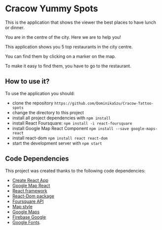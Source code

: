 # Cracow Yummy Spots

This is the application that shows the viewer the best places to have lunch or dinner.

You are in the centre of the city. Here we are to help you!

This application shows you 5 top restaurants in the city centre.

You can find them by clicking on a marker on the map.

To make it easy to find them, you have to go to the restaurant.

## How to use it?

To use the application you should:

* clone the repository `https://github.com/DominikaSzu/Cracow-Tattoo-spots`
* change the directory to this project
* install all project dependencies with `npm install`
* install React Foursquare: `npm install -i react-foursquare`
* install Google Map React Component `npm install --save google-maps-react`
* install react-dom `npm install react react-dom`
* start the development server with `npm start`


## Code Dependencies

This project was created thanks to the following code dependencies:
* [Create React App](https://github.com/facebookincubator/create-react-app)
* [Google Map React](https://github.com/fullstackreact/google-maps-react)
* [React framework](https://github.com/facebook/react/)
* [React-Dom package](https://github.com/facebook/react/tree/master/packages/react-dom)
* [Foursquare API](https://developer.foursquare.com/)
* [Map style](https://snazzymaps.com/style/237192/omaha)
* [Google Maps](https://cloud.google.com/maps-platform/)
* [Firebase Google](https://firebase.google.com/)
* [Google Fonts](https://fonts.google.com/).